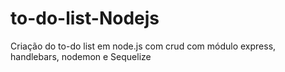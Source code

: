 # to-do-list-Nodejs
Criação do to-do list em node.js com crud com módulo express, handlebars, nodemon e Sequelize
